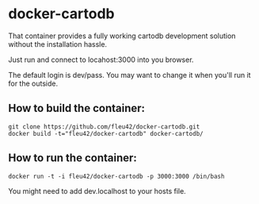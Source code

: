docker-cartodb
==============

That container provides a fully working cartodb development solution
without the installation hassle.

Just run and connect to locahost:3000 into you browser.

The default login is dev/pass. You may want to change it when you'll run
it for the outside.

How to build the container:
--------------

```
git clone https://github.com/fleu42/docker-cartodb.git
docker build -t="fleu42/docker-cartodb" docker-cartodb/
```

How to run the container:
--------------

```
docker run -t -i fleu42/docker-cartodb -p 3000:3000 /bin/bash
```

You might need to add dev.localhost to your hosts file.

